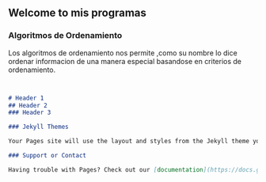 ## Welcome to mis programas


### Algoritmos de Ordenamiento

Los algoritmos de ordenamiento nos permite ,como su nombre lo dice ordenar informacion de una manera especial basandose en criterios de ordenamiento.

```markdown


# Header 1
## Header 2
### Header 3

### Jekyll Themes

Your Pages site will use the layout and styles from the Jekyll theme you have selected in your [repository settings](https://github.com/mayerli-mendez/Programas./settings). The name of this theme is saved in the Jekyll `_config.yml` configuration file.

### Support or Contact

Having trouble with Pages? Check out our [documentation](https://docs.github.com/categories/github-pages-basics/) or [contact support](https://support.github.com/contact) and we’ll help you sort it out.
